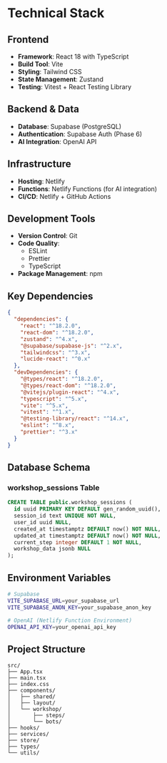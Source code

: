 # Technical Stack

## Frontend
- **Framework**: React 18 with TypeScript
- **Build Tool**: Vite
- **Styling**: Tailwind CSS
- **State Management**: Zustand
- **Testing**: Vitest + React Testing Library

## Backend & Data
- **Database**: Supabase (PostgreSQL)
- **Authentication**: Supabase Auth (Phase 6)
- **AI Integration**: OpenAI API

## Infrastructure
- **Hosting**: Netlify
- **Functions**: Netlify Functions (for AI integration)
- **CI/CD**: Netlify + GitHub Actions

## Development Tools
- **Version Control**: Git
- **Code Quality**:
  - ESLint
  - Prettier
  - TypeScript
- **Package Management**: npm

## Key Dependencies
```json
{
  "dependencies": {
    "react": "^18.2.0",
    "react-dom": "^18.2.0",
    "zustand": "^4.x",
    "@supabase/supabase-js": "^2.x",
    "tailwindcss": "^3.x",
    "lucide-react": "^0.x"
  },
  "devDependencies": {
    "@types/react": "^18.2.0",
    "@types/react-dom": "^18.2.0",
    "@vitejs/plugin-react": "^4.x",
    "typescript": "^5.x",
    "vite": "^5.x",
    "vitest": "^1.x",
    "@testing-library/react": "^14.x",
    "eslint": "^8.x",
    "prettier": "^3.x"
  }
}
```

## Database Schema

### workshop_sessions Table
```sql
CREATE TABLE public.workshop_sessions (
  id uuid PRIMARY KEY DEFAULT gen_random_uuid(),
  session_id text UNIQUE NOT NULL,
  user_id uuid NULL,
  created_at timestamptz DEFAULT now() NOT NULL,
  updated_at timestamptz DEFAULT now() NOT NULL,
  current_step integer DEFAULT 1 NOT NULL,
  workshop_data jsonb NULL
);
```

## Environment Variables
```bash
# Supabase
VITE_SUPABASE_URL=your_supabase_url
VITE_SUPABASE_ANON_KEY=your_supabase_anon_key

# OpenAI (Netlify Function Environment)
OPENAI_API_KEY=your_openai_api_key
```

## Project Structure
```
src/
├── App.tsx
├── main.tsx
├── index.css
├── components/
│   ├── shared/
│   ├── layout/
│   └── workshop/
│       ├── steps/
│       └── bots/
├── hooks/
├── services/
├── store/
├── types/
└── utils/
``` 